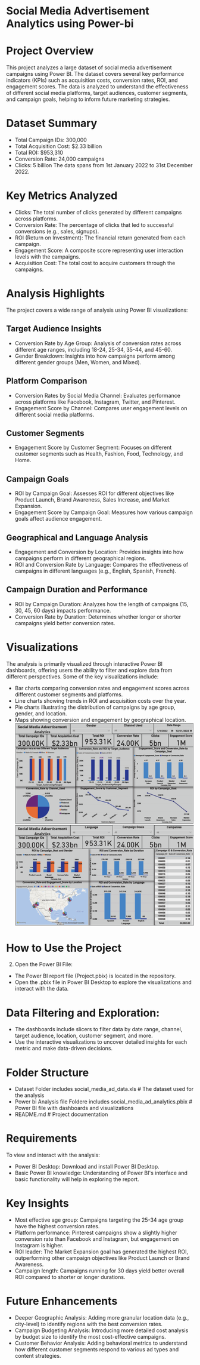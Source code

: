 # Social Media Advertisement Analytics using Power-bi
# Project Overview
This project analyzes a large dataset of social media advertisement campaigns using Power BI. The dataset covers several key performance indicators (KPIs) such as acquisition costs, conversion rates, ROI, and engagement scores. The data is analyzed to understand the effectiveness of different social media platforms, target audiences, customer segments, and campaign goals, helping to inform future marketing strategies.
# Dataset Summary
+ Total Campaign IDs: 300,000
+ Total Acquisition Cost: $2.33 billion
+	Total ROI: $953,310
+	Conversion Rate: 24,000 campaigns
+	Clicks: 5 billion
The data spans from 1st January 2022 to 31st December 2022.
# Key Metrics Analyzed
+	Clicks: The total number of clicks generated by different campaigns across platforms.
+	Conversion Rate: The percentage of clicks that led to successful conversions (e.g., sales, signups).
+	ROI (Return on Investment): The financial return generated from each campaign.
+	Engagement Score: A composite score representing user interaction levels with the campaigns.
+	Acquisition Cost: The total cost to acquire customers through the campaigns.
# Analysis Highlights
The project covers a wide range of analysis using Power BI visualizations:
## Target Audience Insights
+ Conversion Rate by Age Group: Analysis of conversion rates across different age ranges, including 18-24, 25-34, 35-44, and 45-60.
+	Gender Breakdown: Insights into how campaigns perform among different gender groups (Men, Women, and Mixed).
## Platform Comparison
+	Conversion Rates by Social Media Channel: Evaluates performance across platforms like Facebook, Instagram, Twitter, and Pinterest.
+	Engagement Score by Channel: Compares user engagement levels on different social media platforms.
## Customer Segments
+	Engagement Score by Customer Segment: Focuses on different customer segments such as Health, Fashion, Food, Technology, and Home.
## Campaign Goals
+	ROI by Campaign Goal: Assesses ROI for different objectives like Product Launch, Brand Awareness, Sales Increase, and Market Expansion.
+	Engagement Score by Campaign Goal: Measures how various campaign goals affect audience engagement.
## Geographical and Language Analysis
+	Engagement and Conversion by Location: Provides insights into how campaigns perform in different geographical regions.
+	ROI and Conversion Rate by Language: Compares the effectiveness of campaigns in different languages (e.g., English, Spanish, French).
## Campaign Duration and Performance
+	ROI by Campaign Duration: Analyzes how the length of campaigns (15, 30, 45, 60 days) impacts performance.
+	Conversion Rate by Duration: Determines whether longer or shorter campaigns yield better conversion rates.
# Visualizations
The analysis is primarily visualized through interactive Power BI dashboards, offering users the ability to filter and explore data from different perspectives. Some of the key visualizations include:
+	Bar charts comparing conversion rates and engagement scores across different customer segments and platforms.
+	Line charts showing trends in ROI and acquisition costs over the year.
+	Pie charts illustrating the distribution of campaigns by age group, gender, and location.
+	Maps showing conversion and engagement by geographical location.
 ![Image Alt](https://github.com/Haseebshah904/Social-Media-Advertisement-Analytics-using-Power-bi/blob/main/Power%20bi%20Part1%20Social.PNG?raw=true)
 ![Image Alt](https://github.com/Haseebshah904/Social-Media-Advertisement-Analytics-using-Power-bi/blob/main/Power%20bi%20Part2%20Social.PNG?raw=true)
# How to Use the Project
2.	Open the Power BI File:
+	The Power BI report file (Project.pbix) is located in the repository.
+	Open the .pbix file in Power BI Desktop to explore the visualizations and interact with the data.
# Data Filtering and Exploration:
+	The dashboards include slicers to filter data by date range, channel, target audience, location, customer segment, and more.
+	Use the interactive visualizations to uncover detailed insights for each metric and make data-driven decisions.
# Folder Structure
+ Dataset Folder includes social_media_ad_data.xls  # The dataset used for the analysis
+ Power bi Analysis file Foldere includes social_media_ad_analytics.pbix  # Power BI file with dashboards and visualizations
+ README.md  # Project documentation
# Requirements
To view and interact with the analysis:
+	Power BI Desktop: Download and install Power BI Desktop.
+	Basic Power BI knowledge: Understanding of Power BI's interface and basic functionality will help in exploring the report.
# Key Insights
+	Most effective age group: Campaigns targeting the 25-34 age group have the highest conversion rates.
+	Platform performance: Pinterest campaigns show a slightly higher conversion rate than Facebook and Instagram, but engagement on Instagram is higher.
+	ROI leader: The Market Expansion goal has generated the highest ROI, outperforming other campaign objectives like Product Launch or Brand Awareness.
+	Campaign length: Campaigns running for 30 days yield better overall ROI compared to shorter or longer durations.
# Future Enhancements
+	Deeper Geographic Analysis: Adding more granular location data (e.g., city-level) to identify regions with the best conversion rates.
+ Campaign Budgeting Analysis: Introducing more detailed cost analysis by budget size to identify the most cost-effective campaigns.
+	Customer Behavior Analysis: Adding behavioral metrics to understand how different customer segments respond to various ad types and content strategies.


